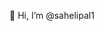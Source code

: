 👋 Hi, I’m @sahelipal1

<!---
sahelipal1/sahelipal1 is a ✨ special ✨ repository because its `README.md` (this file) appears on your GitHub profile.
You can click the Preview link to take a look at your changes.
--->
